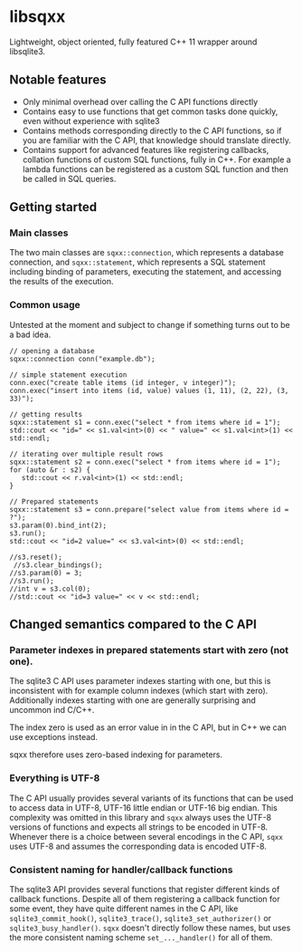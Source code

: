 # libsqxx

Lightweight, object oriented, fully featured C++ 11 wrapper around libsqlite3.

## Notable features

- Only minimal overhead over calling the C API functions directly
- Contains easy to use functions that get common tasks done quickly, even without experience
  with sqlite3
- Contains methods corresponding directly to the C API functions, so if you are familiar
  with the C API, that knowledge should translate directly.
- Contains support for advanced features like registering callbacks, collation functions
  of custom SQL functions, fully in C++. For example a lambda functions can be registered
  as a custom SQL function and then be called in SQL queries.

## Getting started

### Main classes

The two main classes are `sqxx::connection`, which represents a database
connection, and `sqxx::statement`, which represents a SQL statement including
binding of parameters, executing the statement, and accessing the results of
the execution.

### Common usage

Untested at the moment and subject to change if something turns out to be a bad
idea.

    // opening a database
    sqxx::connection conn("example.db");

    // simple statement execution
    conn.exec("create table items (id integer, v integer)");
    conn.exec("insert into items (id, value) values (1, 11), (2, 22), (3, 33)");

    // getting results
    sqxx::statement s1 = conn.exec("select * from items where id = 1");
    std::cout << "id=" << s1.val<int>(0) << " value=" << s1.val<int>(1) << std::endl;

    // iterating over multiple result rows
    sqxx::statement s2 = conn.exec("select * from items where id = 1");
    for (auto &r : s2) {
       std::cout << r.val<int>(1) << std::endl;
    }

    // Prepared statements
    sqxx::statement s3 = conn.prepare("select value from items where id = ?");
    s3.param(0).bind_int(2);
    s3.run();
    std::cout << "id=2 value=" << s3.val<int>(0) << std::endl;

    //s3.reset();
	 //s3.clear_bindings();
    //s3.param(0) = 3;
    //s3.run();
    //int v = s3.col(0);
    //std::cout << "id=3 value=" << v << std::endl;


## Changed semantics compared to the C API

### Parameter indexes in prepared statements start with zero (not one).
 
The sqlite3 C API uses parameter indexes starting with one, but this is
inconsistent with for example column indexes (which start with zero).
Additionally indexes starting with one are generally surprising and
uncommon ind C/C++.

The index zero is used as an error value in in the C API, but in C++
we can use exceptions instead.

sqxx therefore uses zero-based indexing for parameters.

### Everything is UTF-8

The C API usually provides several variants of its functions that can be used
to access data in UTF-8, UTF-16 little endian or UTF-16 big endian. This
complexity was omitted in this library and `sqxx` always uses the UTF-8
versions of functions and expects all strings to be encoded in UTF-8.
Whenever there is a choice between several encodings in the C API, `sqxx`
uses UTF-8 and assumes the corresponding data is encoded UTF-8.

### Consistent naming for handler/callback functions

The sqlite3 API provides several functions that register different kinds
of callback functions. Despite all of them registering a callback function
for some event, they have quite different names in the C API, like
`sqlite3_commit_hook()`, `sqlite3_trace()`, `sqlite3_set_authorizer()` or
`sqlite3_busy_handler()`. `sqxx` doesn't directly follow these names, but
uses the more consistent naming scheme `set_..._handler()` for all of them.

